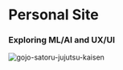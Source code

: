 # Personal Site
### Exploring ML/AI and UX/UI

![gojo-satoru-jujutsu-kaisen](https://github.com/user-attachments/assets/bd51b783-3674-4cb0-8d42-68b0b6c33de7)
